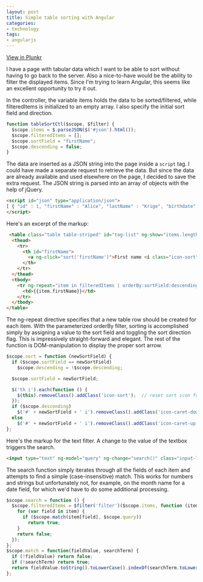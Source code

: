 ```yaml
---
layout: post
title: Simple table sorting with Angular
categories:
- technology
tags:
- angularjs
---
```

[View in Plunkr](http://plnkr.co/edit/rynrXkzGcSHeWZrSXENl)

I have a page with tabular data which I want to be able to sort without having to go back to the server. Also a nice-to-have would be the ability to filter the displayed items. Since I'm trying to learn Angular, this seems like an excellent opportunity to try it out.

In the controller, the variable items holds the data to be sorted/filtered, while filteredItems is initialized to an empty array. I also specify the initial sort field and direction.  

``` javascript
function tableSortCtl($scope, $filter) {
  $scope.items = $.parseJSON($('#json').html());
  $scope.filteredItems = [];
  $scope.sortField = "firstName";
  $scope.descending = false;
}
```

The data are inserted as a JSON string into the page inside a `script` tag.  I could have made a separate request to retrieve the data.  But since the data are already available and used elsewhere on the page, I decided to save the extra request.  The JSON string is parsed into an array of objects with the help of jQuery.

``` html
<script id="json" type="application/json">
[ { "id" : 1, "firstName" : "Alice", "lastName" : "Krige", "birthdate" : "1954-06-28", "address" : "123 Main Street", "phone" : "111-222-3333" }, { "id" : 2, "firstName" : "Bob", "lastName" : "Probert", "birthdate" : "1965-06-05", "address" : "23 Elm Street", "phone" : "359-324-1494" }, { "id" : 3, "firstName" : "Charlie", "lastName" : "Darwin", "birthdate" : "1809-02-12", "address" : "65 Finch Alley", "phone" : "782-624-6038" } ]
</script>
```

Here's an excerpt of the markup:

``` html
 <table class="table table-striped" id="tag-list" ng-show="items.length > 0">
  <thead>
    <tr>
      <th id="firstName">
        <a ng-click="sort('firstName')">First name <i class="icon-sort"></i></a>
      </th>
    </tr>
  </thead>
  <tbody>
    <tr ng-repeat="item in filteredItems | orderBy:sortField:descending">
      <td>{{item.firstName}}</td>
    </tr>
  </tbody>
</table>
```

The ng-repeat directive specifies that a new table row should be created for each item. With the parameterized orderBy filter, sorting is accomplished simply by assigning a value to the sort field and toggling the sort direction flag.  This is impressively straight-forward and elegant. The rest of the function is DOM-manipulation to display the proper sort arrow.

``` javascript
$scope.sort = function (newSortField) {
  if ($scope.sortField == newSortField)
    $scope.descending = !$scope.descending;

  $scope.sortField = newSortField;

  $('th i').each(function () {
    $(this).removeClass().addClass('icon-sort');  // reset sort icon for columns with existing icons
  });
  if ($scope.descending)
    $('#' + newSortField + ' i').removeClass().addClass('icon-caret-down');
  else
    $('#' + newSortField + ' i').removeClass().addClass('icon-caret-up');    
};
```

Here's the markup for the text filter.  A change to the value of the textbox triggers the search.

``` html
<input type="text" ng-model="query" ng-change="search()" class="input-large" placeholder="Filter" />
```

The search function simply iterates through all the fields of each item and attempts to find a simple (case-insensitive) match.  This works for numbers and strings but unfortunately not, for example, on the month name for a date field, for which we'd have to do some additional processing.

``` javascript
$scope.search = function () {
  $scope.filteredItems = $filter('filter')($scope.items, function (item) {
    for (var field in item) {
      if ($scope.match(item[field], $scope.query))
        return true;
    }
    return false;
  });
};
$scope.match = function(fieldValue, searchTerm) {
  if (!fieldValue) return false;
  if (!searchTerm) return true;
  return fieldValue.toString().toLowerCase().indexOf(searchTerm.toLowerCase()) >= 0;
};
```
